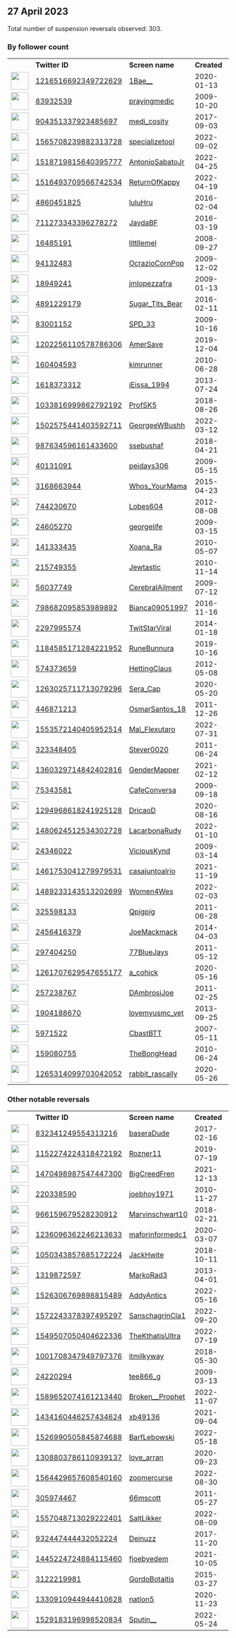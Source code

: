 
## 27 April 2023
Total number of suspension reversals observed: 303.

### By follower count
<table><tr><th></th><th align="left">Twitter ID</th><th align="left">Screen name</th>
<th align="left">Created</th><th align="left">Status</th><th align="left">Suspended</th><th align="left">Followers</th>
<tr><td><a href="https://pbs.twimg.com/profile_images/1449115687797071874/m3aSr3NE_normal.jpg"><img src="https://pbs.twimg.com/profile_images/1449115687797071874/m3aSr3NE_normal.jpg" width="40px" height="40px" align="center"/></a></td><td><a href="https://twitter.com/intent/user?user_id=1216516692349722629">1216516692349722629</a></td><td><a href="https://twitter.com/1Bae__">1Bae__</a></td><td>2020-01-13</td><td align="center"></td><td>2022-12-22</td><td>1063194</td></tr>
<tr><td><a href="https://pbs.twimg.com/profile_images/1214676867464089602/dUiFJLPY_normal.png"><img src="https://pbs.twimg.com/profile_images/1214676867464089602/dUiFJLPY_normal.png" width="40px" height="40px" align="center"/></a></td><td><a href="https://twitter.com/intent/user?user_id=83932539">83932539</a></td><td><a href="https://twitter.com/prayingmedic">prayingmedic</a></td><td>2009-10-20</td><td align="center"></td><td></td><td>323412</td></tr>
<tr><td><a href="https://pbs.twimg.com/profile_images/1341634130585341952/5oqdAJjx_normal.jpg"><img src="https://pbs.twimg.com/profile_images/1341634130585341952/5oqdAJjx_normal.jpg" width="40px" height="40px" align="center"/></a></td><td><a href="https://twitter.com/intent/user?user_id=904351337923485697">904351337923485697</a></td><td><a href="https://twitter.com/medi_cosity">medi_cosity</a></td><td>2017-09-03</td><td align="center"></td><td></td><td>133783</td></tr>
<tr><td><a href="https://pbs.twimg.com/profile_images/1651083835264712704/7RacJG7O_normal.jpg"><img src="https://pbs.twimg.com/profile_images/1651083835264712704/7RacJG7O_normal.jpg" width="40px" height="40px" align="center"/></a></td><td><a href="https://twitter.com/intent/user?user_id=1565708239882313728">1565708239882313728</a></td><td><a href="https://twitter.com/specializetool">specializetool</a></td><td>2022-09-02</td><td align="center"></td><td>2022-11-29</td><td>110049</td></tr>
<tr><td><a href="https://pbs.twimg.com/profile_images/1655888941914923010/UNKiq46r_normal.jpg"><img src="https://pbs.twimg.com/profile_images/1655888941914923010/UNKiq46r_normal.jpg" width="40px" height="40px" align="center"/></a></td><td><a href="https://twitter.com/intent/user?user_id=1518719815640395777">1518719815640395777</a></td><td><a href="https://twitter.com/AntonioSabatoJr">AntonioSabatoJr</a></td><td>2022-04-25</td><td align="center"></td><td>2023-04-24</td><td>107309</td></tr>
<tr><td><a href="https://pbs.twimg.com/profile_images/1516493870149865475/zSKNBlg7_normal.jpg"><img src="https://pbs.twimg.com/profile_images/1516493870149865475/zSKNBlg7_normal.jpg" width="40px" height="40px" align="center"/></a></td><td><a href="https://twitter.com/intent/user?user_id=1516493709566742534">1516493709566742534</a></td><td><a href="https://twitter.com/ReturnOfKappy">ReturnOfKappy</a></td><td>2022-04-19</td><td align="center"></td><td>2023-04-23</td><td>75420</td></tr>
<tr><td><a href="https://pbs.twimg.com/profile_images/1254498867741155328/UIRaa-Kn_normal.jpg"><img src="https://pbs.twimg.com/profile_images/1254498867741155328/UIRaa-Kn_normal.jpg" width="40px" height="40px" align="center"/></a></td><td><a href="https://twitter.com/intent/user?user_id=4860451825">4860451825</a></td><td><a href="https://twitter.com/luluHru">luluHru</a></td><td>2016-02-04</td><td align="center"></td><td></td><td>66235</td></tr>
<tr><td><a href="https://pbs.twimg.com/profile_images/1651291156662059035/kdXGSl5a_normal.jpg"><img src="https://pbs.twimg.com/profile_images/1651291156662059035/kdXGSl5a_normal.jpg" width="40px" height="40px" align="center"/></a></td><td><a href="https://twitter.com/intent/user?user_id=711273343396278272">711273343396278272</a></td><td><a href="https://twitter.com/JaydaBF">JaydaBF</a></td><td>2016-03-19</td><td align="center"></td><td></td><td>59415</td></tr>
<tr><td><a href="https://pbs.twimg.com/profile_images/1651795031626244098/4-fRfIwu_normal.jpg"><img src="https://pbs.twimg.com/profile_images/1651795031626244098/4-fRfIwu_normal.jpg" width="40px" height="40px" align="center"/></a></td><td><a href="https://twitter.com/intent/user?user_id=16485191">16485191</a></td><td><a href="https://twitter.com/littllemel">littllemel</a></td><td>2008-09-27</td><td align="center"></td><td></td><td>53956</td></tr>
<tr><td><a href="https://pbs.twimg.com/profile_images/1327473791761477632/FoJNvly1_normal.jpg"><img src="https://pbs.twimg.com/profile_images/1327473791761477632/FoJNvly1_normal.jpg" width="40px" height="40px" align="center"/></a></td><td><a href="https://twitter.com/intent/user?user_id=94132483">94132483</a></td><td><a href="https://twitter.com/OcrazioCornPop">OcrazioCornPop</a></td><td>2009-12-02</td><td align="center"></td><td></td><td>52024</td></tr>
<tr><td><a href="https://pbs.twimg.com/profile_images/1497471379880435712/XgS0TBPy_normal.jpg"><img src="https://pbs.twimg.com/profile_images/1497471379880435712/XgS0TBPy_normal.jpg" width="40px" height="40px" align="center"/></a></td><td><a href="https://twitter.com/intent/user?user_id=18949241">18949241</a></td><td><a href="https://twitter.com/jmlopezzafra">jmlopezzafra</a></td><td>2009-01-13</td><td align="center"></td><td>2023-04-10</td><td>47253</td></tr>
<tr><td><a href="https://pbs.twimg.com/profile_images/1664242826299969536/WOxrs7n__normal.jpg"><img src="https://pbs.twimg.com/profile_images/1664242826299969536/WOxrs7n__normal.jpg" width="40px" height="40px" align="center"/></a></td><td><a href="https://twitter.com/intent/user?user_id=4891229179">4891229179</a></td><td><a href="https://twitter.com/Sugar_Tits_Bear">Sugar_Tits_Bear</a></td><td>2016-02-11</td><td align="center"></td><td>2022-08-19</td><td>46325</td></tr>
<tr><td><a href="https://pbs.twimg.com/profile_images/1529199751429750784/RQpcdm5J_normal.jpg"><img src="https://pbs.twimg.com/profile_images/1529199751429750784/RQpcdm5J_normal.jpg" width="40px" height="40px" align="center"/></a></td><td><a href="https://twitter.com/intent/user?user_id=83001152">83001152</a></td><td><a href="https://twitter.com/SPD_33">SPD_33</a></td><td>2009-10-16</td><td align="center"></td><td>2022-08-25</td><td>37364</td></tr>
<tr><td><a href="https://pbs.twimg.com/profile_images/1652450746745475074/ZCAWBE4h_normal.jpg"><img src="https://pbs.twimg.com/profile_images/1652450746745475074/ZCAWBE4h_normal.jpg" width="40px" height="40px" align="center"/></a></td><td><a href="https://twitter.com/intent/user?user_id=1202256110578786306">1202256110578786306</a></td><td><a href="https://twitter.com/AmerSave">AmerSave</a></td><td>2019-12-04</td><td align="center"></td><td></td><td>32204</td></tr>
<tr><td><a href="https://pbs.twimg.com/profile_images/1322907577240428545/slH4_z6j_normal.jpg"><img src="https://pbs.twimg.com/profile_images/1322907577240428545/slH4_z6j_normal.jpg" width="40px" height="40px" align="center"/></a></td><td><a href="https://twitter.com/intent/user?user_id=160404593">160404593</a></td><td><a href="https://twitter.com/kimrunner">kimrunner</a></td><td>2010-06-28</td><td align="center"></td><td></td><td>31253</td></tr>
<tr><td><a href="https://pbs.twimg.com/profile_images/1644160297870012416/xwDGu886_normal.jpg"><img src="https://pbs.twimg.com/profile_images/1644160297870012416/xwDGu886_normal.jpg" width="40px" height="40px" align="center"/></a></td><td><a href="https://twitter.com/intent/user?user_id=1618373312">1618373312</a></td><td><a href="https://twitter.com/iEissa_1994">iEissa_1994</a></td><td>2013-07-24</td><td align="center"></td><td></td><td>29297</td></tr>
<tr><td><a href="https://pbs.twimg.com/profile_images/1357232731931897856/DdAhjy59_normal.jpg"><img src="https://pbs.twimg.com/profile_images/1357232731931897856/DdAhjy59_normal.jpg" width="40px" height="40px" align="center"/></a></td><td><a href="https://twitter.com/intent/user?user_id=1033816999862792192">1033816999862792192</a></td><td><a href="https://twitter.com/ProfSK5">ProfSK5</a></td><td>2018-08-26</td><td align="center"></td><td>2023-04-14</td><td>28964</td></tr>
<tr><td><a href="https://pbs.twimg.com/profile_images/1569355386695651329/0DyypxjY_normal.jpg"><img src="https://pbs.twimg.com/profile_images/1569355386695651329/0DyypxjY_normal.jpg" width="40px" height="40px" align="center"/></a></td><td><a href="https://twitter.com/intent/user?user_id=1502575441403592711">1502575441403592711</a></td><td><a href="https://twitter.com/GeorgeeWBushh">GeorgeeWBushh</a></td><td>2022-03-12</td><td align="center"></td><td>2022-09-17</td><td>22452</td></tr>
<tr><td><a href="https://pbs.twimg.com/profile_images/1562873407674400768/Hie8D-rH_normal.jpg"><img src="https://pbs.twimg.com/profile_images/1562873407674400768/Hie8D-rH_normal.jpg" width="40px" height="40px" align="center"/></a></td><td><a href="https://twitter.com/intent/user?user_id=987634596161433600">987634596161433600</a></td><td><a href="https://twitter.com/ssebushaf">ssebushaf</a></td><td>2018-04-21</td><td align="center"></td><td>2022-10-14</td><td>18395</td></tr>
<tr><td><a href="https://pbs.twimg.com/profile_images/1141844193788276737/RCccKRIn_normal.jpg"><img src="https://pbs.twimg.com/profile_images/1141844193788276737/RCccKRIn_normal.jpg" width="40px" height="40px" align="center"/></a></td><td><a href="https://twitter.com/intent/user?user_id=40131091">40131091</a></td><td><a href="https://twitter.com/peidays306">peidays306</a></td><td>2009-05-15</td><td align="center"></td><td></td><td>16978</td></tr>
<tr><td><a href="https://pbs.twimg.com/profile_images/1663722290037637128/WxC4xsD2_normal.jpg"><img src="https://pbs.twimg.com/profile_images/1663722290037637128/WxC4xsD2_normal.jpg" width="40px" height="40px" align="center"/></a></td><td><a href="https://twitter.com/intent/user?user_id=3168663944">3168663944</a></td><td><a href="https://twitter.com/Whos_YourMama">Whos_YourMama</a></td><td>2015-04-23</td><td align="center"></td><td></td><td>16482</td></tr>
<tr><td><a href="https://pbs.twimg.com/profile_images/1647920416118439936/SahyfVUR_normal.jpg"><img src="https://pbs.twimg.com/profile_images/1647920416118439936/SahyfVUR_normal.jpg" width="40px" height="40px" align="center"/></a></td><td><a href="https://twitter.com/intent/user?user_id=744230670">744230670</a></td><td><a href="https://twitter.com/Lobes604">Lobes604</a></td><td>2012-08-08</td><td align="center"></td><td>2023-01-12</td><td>13491</td></tr>
<tr><td><a href="https://pbs.twimg.com/profile_images/1648058169426612224/QTM5_gEh_normal.jpg"><img src="https://pbs.twimg.com/profile_images/1648058169426612224/QTM5_gEh_normal.jpg" width="40px" height="40px" align="center"/></a></td><td><a href="https://twitter.com/intent/user?user_id=24605270">24605270</a></td><td><a href="https://twitter.com/georgelife">georgelife</a></td><td>2009-03-15</td><td align="center"></td><td>2023-04-08</td><td>13129</td></tr>
<tr><td><a href="https://pbs.twimg.com/profile_images/1654803914737303552/9wrZmJH7_normal.jpg"><img src="https://pbs.twimg.com/profile_images/1654803914737303552/9wrZmJH7_normal.jpg" width="40px" height="40px" align="center"/></a></td><td><a href="https://twitter.com/intent/user?user_id=141333435">141333435</a></td><td><a href="https://twitter.com/Xoana_Ra">Xoana_Ra</a></td><td>2010-05-07</td><td align="center"></td><td></td><td>12279</td></tr>
<tr><td><a href="https://pbs.twimg.com/profile_images/1651404548748222464/SZLVmmF3_normal.jpg"><img src="https://pbs.twimg.com/profile_images/1651404548748222464/SZLVmmF3_normal.jpg" width="40px" height="40px" align="center"/></a></td><td><a href="https://twitter.com/intent/user?user_id=215749355">215749355</a></td><td><a href="https://twitter.com/Jewtastic">Jewtastic</a></td><td>2010-11-14</td><td align="center"></td><td>2022-05-31</td><td>11754</td></tr>
<tr><td><a href="https://pbs.twimg.com/profile_images/1316553140976726017/ZGnI4Gtv_normal.jpg"><img src="https://pbs.twimg.com/profile_images/1316553140976726017/ZGnI4Gtv_normal.jpg" width="40px" height="40px" align="center"/></a></td><td><a href="https://twitter.com/intent/user?user_id=56037749">56037749</a></td><td><a href="https://twitter.com/CerebralAilment">CerebralAilment</a></td><td>2009-07-12</td><td align="center"></td><td></td><td>10890</td></tr>
<tr><td><a href="https://pbs.twimg.com/profile_images/1356554794375258113/xtzCgD9Y_normal.jpg"><img src="https://pbs.twimg.com/profile_images/1356554794375258113/xtzCgD9Y_normal.jpg" width="40px" height="40px" align="center"/></a></td><td><a href="https://twitter.com/intent/user?user_id=798682095853989892">798682095853989892</a></td><td><a href="https://twitter.com/Bianca09051997">Bianca09051997</a></td><td>2016-11-16</td><td align="center"></td><td>2022-02-14</td><td>10523</td></tr>
<tr><td><a href="https://pbs.twimg.com/profile_images/1403304459724365827/sKxmEp2N_normal.jpg"><img src="https://pbs.twimg.com/profile_images/1403304459724365827/sKxmEp2N_normal.jpg" width="40px" height="40px" align="center"/></a></td><td><a href="https://twitter.com/intent/user?user_id=2297995574">2297995574</a></td><td><a href="https://twitter.com/TwitStarViral">TwitStarViral</a></td><td>2014-01-18</td><td align="center"></td><td>2022-04-30</td><td>10362</td></tr>
<tr><td><a href="https://pbs.twimg.com/profile_images/1637118634018619392/YRrf7oyq_normal.jpg"><img src="https://pbs.twimg.com/profile_images/1637118634018619392/YRrf7oyq_normal.jpg" width="40px" height="40px" align="center"/></a></td><td><a href="https://twitter.com/intent/user?user_id=1184585171284221952">1184585171284221952</a></td><td><a href="https://twitter.com/RuneBunnura">RuneBunnura</a></td><td>2019-10-16</td><td align="center"></td><td>2023-04-17</td><td>8412</td></tr>
<tr><td><a href="https://pbs.twimg.com/profile_images/507180712135364609/O1U1B5hE_normal.jpeg"><img src="https://pbs.twimg.com/profile_images/507180712135364609/O1U1B5hE_normal.jpeg" width="40px" height="40px" align="center"/></a></td><td><a href="https://twitter.com/intent/user?user_id=574373659">574373659</a></td><td><a href="https://twitter.com/HettingClaus">HettingClaus</a></td><td>2012-05-08</td><td align="center"></td><td>2022-04-30</td><td>8358</td></tr>
<tr><td><a href="https://pbs.twimg.com/profile_images/1654702574107238402/PxncYcpV_normal.jpg"><img src="https://pbs.twimg.com/profile_images/1654702574107238402/PxncYcpV_normal.jpg" width="40px" height="40px" align="center"/></a></td><td><a href="https://twitter.com/intent/user?user_id=1263025711713079296">1263025711713079296</a></td><td><a href="https://twitter.com/Sera_Cap">Sera_Cap</a></td><td>2020-05-20</td><td align="center"></td><td></td><td>7691</td></tr>
<tr><td><a href="https://pbs.twimg.com/profile_images/1569334473220673541/BqgL89Re_normal.jpg"><img src="https://pbs.twimg.com/profile_images/1569334473220673541/BqgL89Re_normal.jpg" width="40px" height="40px" align="center"/></a></td><td><a href="https://twitter.com/intent/user?user_id=446871213">446871213</a></td><td><a href="https://twitter.com/OsmarSantos_18">OsmarSantos_18</a></td><td>2011-12-26</td><td align="center"></td><td>2022-11-26</td><td>7438</td></tr>
<tr><td><a href="https://pbs.twimg.com/profile_images/1576255351409852423/McwDSeAn_normal.jpg"><img src="https://pbs.twimg.com/profile_images/1576255351409852423/McwDSeAn_normal.jpg" width="40px" height="40px" align="center"/></a></td><td><a href="https://twitter.com/intent/user?user_id=1553572140405952514">1553572140405952514</a></td><td><a href="https://twitter.com/Mal_Flexutaro">Mal_Flexutaro</a></td><td>2022-07-31</td><td align="center"></td><td>2022-10-28</td><td>7191</td></tr>
<tr><td><a href="https://pbs.twimg.com/profile_images/2752580424/641ef4dff2d8611f8e7153514c1c0cb7_normal.jpeg"><img src="https://pbs.twimg.com/profile_images/2752580424/641ef4dff2d8611f8e7153514c1c0cb7_normal.jpeg" width="40px" height="40px" align="center"/></a></td><td><a href="https://twitter.com/intent/user?user_id=323348405">323348405</a></td><td><a href="https://twitter.com/Stever0020">Stever0020</a></td><td>2011-06-24</td><td align="center"></td><td></td><td>7048</td></tr>
<tr><td><a href="https://pbs.twimg.com/profile_images/1486839176565870592/794Fls06_normal.jpg"><img src="https://pbs.twimg.com/profile_images/1486839176565870592/794Fls06_normal.jpg" width="40px" height="40px" align="center"/></a></td><td><a href="https://twitter.com/intent/user?user_id=1360329714842402816">1360329714842402816</a></td><td><a href="https://twitter.com/GenderMapper">GenderMapper</a></td><td>2021-02-12</td><td align="center"></td><td>2022-06-01</td><td>6119</td></tr>
<tr><td><a href="https://pbs.twimg.com/profile_images/575826344984100864/QLM-Hy6Q_normal.jpeg"><img src="https://pbs.twimg.com/profile_images/575826344984100864/QLM-Hy6Q_normal.jpeg" width="40px" height="40px" align="center"/></a></td><td><a href="https://twitter.com/intent/user?user_id=75343581">75343581</a></td><td><a href="https://twitter.com/CafeConversa">CafeConversa</a></td><td>2009-09-18</td><td align="center"></td><td>2022-08-23</td><td>6020</td></tr>
<tr><td><a href="https://pbs.twimg.com/profile_images/1517626104881762305/PZhrO7ja_normal.jpg"><img src="https://pbs.twimg.com/profile_images/1517626104881762305/PZhrO7ja_normal.jpg" width="40px" height="40px" align="center"/></a></td><td><a href="https://twitter.com/intent/user?user_id=1294968618241925128">1294968618241925128</a></td><td><a href="https://twitter.com/DricaoD">DricaoD</a></td><td>2020-08-16</td><td align="center"></td><td>2022-09-09</td><td>5633</td></tr>
<tr><td><a href="https://pbs.twimg.com/profile_images/1609592378985267202/p2jbLqNo_normal.jpg"><img src="https://pbs.twimg.com/profile_images/1609592378985267202/p2jbLqNo_normal.jpg" width="40px" height="40px" align="center"/></a></td><td><a href="https://twitter.com/intent/user?user_id=1480624512534302728">1480624512534302728</a></td><td><a href="https://twitter.com/LacarbonaRudy">LacarbonaRudy</a></td><td>2022-01-10</td><td align="center"></td><td>2023-01-03</td><td>5438</td></tr>
<tr><td><a href="https://pbs.twimg.com/profile_images/1012465325168680962/gyNz1oIW_normal.jpg"><img src="https://pbs.twimg.com/profile_images/1012465325168680962/gyNz1oIW_normal.jpg" width="40px" height="40px" align="center"/></a></td><td><a href="https://twitter.com/intent/user?user_id=24346022">24346022</a></td><td><a href="https://twitter.com/ViciousKynd">ViciousKynd</a></td><td>2009-03-14</td><td align="center"></td><td></td><td>5207</td></tr>
<tr><td><a href="https://pbs.twimg.com/profile_images/1464269689744412680/mLYwWIX-_normal.jpg"><img src="https://pbs.twimg.com/profile_images/1464269689744412680/mLYwWIX-_normal.jpg" width="40px" height="40px" align="center"/></a></td><td><a href="https://twitter.com/intent/user?user_id=1461753041279979531">1461753041279979531</a></td><td><a href="https://twitter.com/casajuntoalrio">casajuntoalrio</a></td><td>2021-11-19</td><td align="center">🔒</td><td>2022-07-15</td><td>5000</td></tr>
<tr><td><a href="https://pbs.twimg.com/profile_images/1489315073055199233/O-Sws7Go_normal.jpg"><img src="https://pbs.twimg.com/profile_images/1489315073055199233/O-Sws7Go_normal.jpg" width="40px" height="40px" align="center"/></a></td><td><a href="https://twitter.com/intent/user?user_id=1489233143513202699">1489233143513202699</a></td><td><a href="https://twitter.com/Women4Wes">Women4Wes</a></td><td>2022-02-03</td><td align="center"></td><td>2022-11-03</td><td>4651</td></tr>
<tr><td><a href="https://pbs.twimg.com/profile_images/1642497599784759297/vaaAHjQl_normal.jpg"><img src="https://pbs.twimg.com/profile_images/1642497599784759297/vaaAHjQl_normal.jpg" width="40px" height="40px" align="center"/></a></td><td><a href="https://twitter.com/intent/user?user_id=325598133">325598133</a></td><td><a href="https://twitter.com/Qpigpig">Qpigpig</a></td><td>2011-06-28</td><td align="center"></td><td></td><td>4566</td></tr>
<tr><td><a href="https://pbs.twimg.com/profile_images/451534883236503552/7CbcUX4M_normal.jpeg"><img src="https://pbs.twimg.com/profile_images/451534883236503552/7CbcUX4M_normal.jpeg" width="40px" height="40px" align="center"/></a></td><td><a href="https://twitter.com/intent/user?user_id=2456416379">2456416379</a></td><td><a href="https://twitter.com/JoeMackmack">JoeMackmack</a></td><td>2014-04-03</td><td align="center"></td><td>2022-11-08</td><td>4180</td></tr>
<tr><td><a href="https://pbs.twimg.com/profile_images/1440277082626408465/7aV7aLq-_normal.jpg"><img src="https://pbs.twimg.com/profile_images/1440277082626408465/7aV7aLq-_normal.jpg" width="40px" height="40px" align="center"/></a></td><td><a href="https://twitter.com/intent/user?user_id=297404250">297404250</a></td><td><a href="https://twitter.com/77BlueJays">77BlueJays</a></td><td>2011-05-12</td><td align="center"></td><td>2022-02-13</td><td>4085</td></tr>
<tr><td><a href="https://pbs.twimg.com/profile_images/1261707970083241984/vrdmhds2_normal.jpg"><img src="https://pbs.twimg.com/profile_images/1261707970083241984/vrdmhds2_normal.jpg" width="40px" height="40px" align="center"/></a></td><td><a href="https://twitter.com/intent/user?user_id=1261707629547655177">1261707629547655177</a></td><td><a href="https://twitter.com/a_cohick">a_cohick</a></td><td>2020-05-16</td><td align="center"></td><td>2022-05-06</td><td>4055</td></tr>
<tr><td><a href="https://pbs.twimg.com/profile_images/1651248986949574656/_CQz3LBU_normal.jpg"><img src="https://pbs.twimg.com/profile_images/1651248986949574656/_CQz3LBU_normal.jpg" width="40px" height="40px" align="center"/></a></td><td><a href="https://twitter.com/intent/user?user_id=257238767">257238767</a></td><td><a href="https://twitter.com/DAmbrosiJoe">DAmbrosiJoe</a></td><td>2011-02-25</td><td align="center"></td><td></td><td>3948</td></tr>
<tr><td><a href="https://pbs.twimg.com/profile_images/1329590198540382209/OiPUiexa_normal.jpg"><img src="https://pbs.twimg.com/profile_images/1329590198540382209/OiPUiexa_normal.jpg" width="40px" height="40px" align="center"/></a></td><td><a href="https://twitter.com/intent/user?user_id=1904188670">1904188670</a></td><td><a href="https://twitter.com/lovemyusmc_vet">lovemyusmc_vet</a></td><td>2013-09-25</td><td align="center"></td><td></td><td>3860</td></tr>
<tr><td><a href="https://pbs.twimg.com/profile_images/1662183192860737547/XtTZThZB_normal.jpg"><img src="https://pbs.twimg.com/profile_images/1662183192860737547/XtTZThZB_normal.jpg" width="40px" height="40px" align="center"/></a></td><td><a href="https://twitter.com/intent/user?user_id=5971522">5971522</a></td><td><a href="https://twitter.com/CbastBTT">CbastBTT</a></td><td>2007-05-11</td><td align="center"></td><td>2023-04-10</td><td>3786</td></tr>
<tr><td><a href="https://pbs.twimg.com/profile_images/1324334317078601728/Fw0A6ImN_normal.jpg"><img src="https://pbs.twimg.com/profile_images/1324334317078601728/Fw0A6ImN_normal.jpg" width="40px" height="40px" align="center"/></a></td><td><a href="https://twitter.com/intent/user?user_id=159080755">159080755</a></td><td><a href="https://twitter.com/TheBongHead">TheBongHead</a></td><td>2010-06-24</td><td align="center"></td><td></td><td>3768</td></tr>
<tr><td><a href="https://pbs.twimg.com/profile_images/1461490979735756800/ZY3LZlST_normal.jpg"><img src="https://pbs.twimg.com/profile_images/1461490979735756800/ZY3LZlST_normal.jpg" width="40px" height="40px" align="center"/></a></td><td><a href="https://twitter.com/intent/user?user_id=1265314099703042052">1265314099703042052</a></td><td><a href="https://twitter.com/rabbit_rascally">rabbit_rascally</a></td><td>2020-05-26</td><td align="center"></td><td>2022-03-11</td><td>3751</td></tr>
</table>

### Other notable reversals
<table><tr><th></th><th align="left">Twitter ID</th><th align="left">Screen name</th>
<th align="left">Created</th><th align="left">Status</th><th align="left">Suspended</th><th align="left">Followers</th>
<tr><td><a href="https://pbs.twimg.com/profile_images/1654410040327979008/8L-uNV35_normal.jpg"><img src="https://pbs.twimg.com/profile_images/1654410040327979008/8L-uNV35_normal.jpg" width="40px" height="40px" align="center"/></a></td><td><a href="https://twitter.com/intent/user?user_id=832341249554313216">832341249554313216</a></td><td><a href="https://twitter.com/baseraDude">baseraDude</a></td><td>2017-02-16</td><td align="center">🚫</td><td>2023-04-06</td><td>1038</td></tr>
<tr><td><a href="https://pbs.twimg.com/profile_images/1246295166194987008/RXtr-RpZ_normal.jpg"><img src="https://pbs.twimg.com/profile_images/1246295166194987008/RXtr-RpZ_normal.jpg" width="40px" height="40px" align="center"/></a></td><td><a href="https://twitter.com/intent/user?user_id=1152274224318472192">1152274224318472192</a></td><td><a href="https://twitter.com/Rozner11">Rozner11</a></td><td>2019-07-19</td><td align="center"></td><td>2022-12-15</td><td>985</td></tr>
<tr><td><a href="https://pbs.twimg.com/profile_images/1499614247172595712/3Wxo39Lt_normal.jpg"><img src="https://pbs.twimg.com/profile_images/1499614247172595712/3Wxo39Lt_normal.jpg" width="40px" height="40px" align="center"/></a></td><td><a href="https://twitter.com/intent/user?user_id=1470498987547447300">1470498987547447300</a></td><td><a href="https://twitter.com/BigCreedFren">BigCreedFren</a></td><td>2021-12-13</td><td align="center"></td><td>2022-10-30</td><td>148</td></tr>
<tr><td><a href="https://pbs.twimg.com/profile_images/1263765507/6b71ef2d-734d-472c-882f-012b7c92eeb3_normal.png"><img src="https://pbs.twimg.com/profile_images/1263765507/6b71ef2d-734d-472c-882f-012b7c92eeb3_normal.png" width="40px" height="40px" align="center"/></a></td><td><a href="https://twitter.com/intent/user?user_id=220338590">220338590</a></td><td><a href="https://twitter.com/joebhoy1971">joebhoy1971</a></td><td>2010-11-27</td><td align="center"></td><td>2023-01-07</td><td>1104</td></tr>
<tr><td><a href="https://pbs.twimg.com/profile_images/1567526086162120712/x_SE1nNG_normal.jpg"><img src="https://pbs.twimg.com/profile_images/1567526086162120712/x_SE1nNG_normal.jpg" width="40px" height="40px" align="center"/></a></td><td><a href="https://twitter.com/intent/user?user_id=966159679528230912">966159679528230912</a></td><td><a href="https://twitter.com/Marvinschwart10">Marvinschwart10</a></td><td>2018-02-21</td><td align="center"></td><td>2022-12-01</td><td>2995</td></tr>
<tr><td><a href="https://pbs.twimg.com/profile_images/1485653988305473541/hZQLMzrW_normal.jpg"><img src="https://pbs.twimg.com/profile_images/1485653988305473541/hZQLMzrW_normal.jpg" width="40px" height="40px" align="center"/></a></td><td><a href="https://twitter.com/intent/user?user_id=1236096362246213633">1236096362246213633</a></td><td><a href="https://twitter.com/maforinformedc1">maforinformedc1</a></td><td>2020-03-07</td><td align="center"></td><td>2023-04-23</td><td>594</td></tr>
<tr><td><a href="https://pbs.twimg.com/profile_images/1481006862879367170/TSEdDmx0_normal.jpg"><img src="https://pbs.twimg.com/profile_images/1481006862879367170/TSEdDmx0_normal.jpg" width="40px" height="40px" align="center"/></a></td><td><a href="https://twitter.com/intent/user?user_id=1050343857685172224">1050343857685172224</a></td><td><a href="https://twitter.com/JackHwite">JackHwite</a></td><td>2018-10-11</td><td align="center"></td><td>2022-11-06</td><td>1094</td></tr>
<tr><td><a href="https://pbs.twimg.com/profile_images/1496737809519968258/62ujeqRR_normal.jpg"><img src="https://pbs.twimg.com/profile_images/1496737809519968258/62ujeqRR_normal.jpg" width="40px" height="40px" align="center"/></a></td><td><a href="https://twitter.com/intent/user?user_id=1319872597">1319872597</a></td><td><a href="https://twitter.com/MarkoRad3">MarkoRad3</a></td><td>2013-04-01</td><td align="center"></td><td>2022-12-15</td><td>184</td></tr>
<tr><td><a href="https://pbs.twimg.com/profile_images/1585995680895598593/fvXEo0VX_normal.jpg"><img src="https://pbs.twimg.com/profile_images/1585995680895598593/fvXEo0VX_normal.jpg" width="40px" height="40px" align="center"/></a></td><td><a href="https://twitter.com/intent/user?user_id=1526306769898815489">1526306769898815489</a></td><td><a href="https://twitter.com/AddyAntics">AddyAntics</a></td><td>2022-05-16</td><td align="center"></td><td>2022-11-26</td><td>2311</td></tr>
<tr><td><a href="https://pbs.twimg.com/profile_images/1572243569179594754/oS4HxfPk_normal.jpg"><img src="https://pbs.twimg.com/profile_images/1572243569179594754/oS4HxfPk_normal.jpg" width="40px" height="40px" align="center"/></a></td><td><a href="https://twitter.com/intent/user?user_id=1572243378397495297">1572243378397495297</a></td><td><a href="https://twitter.com/SanschagrinCla1">SanschagrinCla1</a></td><td>2022-09-20</td><td align="center"></td><td>2023-04-17</td><td>309</td></tr>
<tr><td><a href="https://pbs.twimg.com/profile_images/1587245766795476992/EdeRU2uj_normal.jpg"><img src="https://pbs.twimg.com/profile_images/1587245766795476992/EdeRU2uj_normal.jpg" width="40px" height="40px" align="center"/></a></td><td><a href="https://twitter.com/intent/user?user_id=1549507050404622336">1549507050404622336</a></td><td><a href="https://twitter.com/TheKthatisUltra">TheKthatisUltra</a></td><td>2022-07-19</td><td align="center"></td><td>2022-11-06</td><td>243</td></tr>
<tr><td><a href="https://pbs.twimg.com/profile_images/1349010975278690307/XczPZU6j_normal.jpg"><img src="https://pbs.twimg.com/profile_images/1349010975278690307/XczPZU6j_normal.jpg" width="40px" height="40px" align="center"/></a></td><td><a href="https://twitter.com/intent/user?user_id=1001708347949797376">1001708347949797376</a></td><td><a href="https://twitter.com/itmilkyway">itmilkyway</a></td><td>2018-05-30</td><td align="center"></td><td>2022-12-18</td><td>286</td></tr>
<tr><td><a href="https://pbs.twimg.com/profile_images/1520792767437410304/bo-0gh27_normal.jpg"><img src="https://pbs.twimg.com/profile_images/1520792767437410304/bo-0gh27_normal.jpg" width="40px" height="40px" align="center"/></a></td><td><a href="https://twitter.com/intent/user?user_id=24220294">24220294</a></td><td><a href="https://twitter.com/tee866_g">tee866_g</a></td><td>2009-03-13</td><td align="center"></td><td>2022-12-08</td><td>819</td></tr>
<tr><td><a href="https://pbs.twimg.com/profile_images/1592331539072929792/e9qeEhB6_normal.jpg"><img src="https://pbs.twimg.com/profile_images/1592331539072929792/e9qeEhB6_normal.jpg" width="40px" height="40px" align="center"/></a></td><td><a href="https://twitter.com/intent/user?user_id=1589652074161213440">1589652074161213440</a></td><td><a href="https://twitter.com/Broken__Prophet">Broken__Prophet</a></td><td>2022-11-07</td><td align="center"></td><td>2023-01-03</td><td>72</td></tr>
<tr><td><a href="https://pbs.twimg.com/profile_images/1434160916006936576/KBU4s51Z_normal.jpg"><img src="https://pbs.twimg.com/profile_images/1434160916006936576/KBU4s51Z_normal.jpg" width="40px" height="40px" align="center"/></a></td><td><a href="https://twitter.com/intent/user?user_id=1434160446257434624">1434160446257434624</a></td><td><a href="https://twitter.com/xb49136">xb49136</a></td><td>2021-09-04</td><td align="center"></td><td>2022-12-06</td><td>14</td></tr>
<tr><td><a href="https://pbs.twimg.com/profile_images/1654261027452723200/kFD16rUo_normal.jpg"><img src="https://pbs.twimg.com/profile_images/1654261027452723200/kFD16rUo_normal.jpg" width="40px" height="40px" align="center"/></a></td><td><a href="https://twitter.com/intent/user?user_id=1526990505845874688">1526990505845874688</a></td><td><a href="https://twitter.com/BarfLebowski">BarfLebowski</a></td><td>2022-05-18</td><td align="center"></td><td>2022-11-03</td><td>713</td></tr>
<tr><td><a href="https://pbs.twimg.com/profile_images/1308804030362124293/SC-o0t9w_normal.jpg"><img src="https://pbs.twimg.com/profile_images/1308804030362124293/SC-o0t9w_normal.jpg" width="40px" height="40px" align="center"/></a></td><td><a href="https://twitter.com/intent/user?user_id=1308803786110939137">1308803786110939137</a></td><td><a href="https://twitter.com/love_arran">love_arran</a></td><td>2020-09-23</td><td align="center"></td><td>2022-12-08</td><td>152</td></tr>
<tr><td><a href="https://pbs.twimg.com/profile_images/1564429777263550466/IWhyB3kr_normal.jpg"><img src="https://pbs.twimg.com/profile_images/1564429777263550466/IWhyB3kr_normal.jpg" width="40px" height="40px" align="center"/></a></td><td><a href="https://twitter.com/intent/user?user_id=1564429657608540160">1564429657608540160</a></td><td><a href="https://twitter.com/zoomercurse">zoomercurse</a></td><td>2022-08-30</td><td align="center"></td><td>2022-10-30</td><td>151</td></tr>
<tr><td><a href="https://pbs.twimg.com/profile_images/1651038005774237696/CZXFzybq_normal.jpg"><img src="https://pbs.twimg.com/profile_images/1651038005774237696/CZXFzybq_normal.jpg" width="40px" height="40px" align="center"/></a></td><td><a href="https://twitter.com/intent/user?user_id=305974467">305974467</a></td><td><a href="https://twitter.com/66mscott">66mscott</a></td><td>2011-05-27</td><td align="center"></td><td>2023-03-24</td><td>988</td></tr>
<tr><td><a href="https://pbs.twimg.com/profile_images/1557069104338591746/Uy9Rn-0t_normal.jpg"><img src="https://pbs.twimg.com/profile_images/1557069104338591746/Uy9Rn-0t_normal.jpg" width="40px" height="40px" align="center"/></a></td><td><a href="https://twitter.com/intent/user?user_id=1557048713029222401">1557048713029222401</a></td><td><a href="https://twitter.com/SaltLikker">SaltLikker</a></td><td>2022-08-09</td><td align="center"></td><td>2023-04-17</td><td>80</td></tr>
<tr><td><a href="https://pbs.twimg.com/profile_images/1596861983520956416/6EqLSMnX_normal.jpg"><img src="https://pbs.twimg.com/profile_images/1596861983520956416/6EqLSMnX_normal.jpg" width="40px" height="40px" align="center"/></a></td><td><a href="https://twitter.com/intent/user?user_id=932447444432052224">932447444432052224</a></td><td><a href="https://twitter.com/Deinuzz">Deinuzz</a></td><td>2017-11-20</td><td align="center">🚫</td><td>2023-01-04</td><td>449</td></tr>
<tr><td><a href="https://pbs.twimg.com/profile_images/1560846663186403329/SwH8yJwY_normal.jpg"><img src="https://pbs.twimg.com/profile_images/1560846663186403329/SwH8yJwY_normal.jpg" width="40px" height="40px" align="center"/></a></td><td><a href="https://twitter.com/intent/user?user_id=1445224724884115460">1445224724884115460</a></td><td><a href="https://twitter.com/fjoebyedem">fjoebyedem</a></td><td>2021-10-05</td><td align="center"></td><td>2022-09-12</td><td>1518</td></tr>
<tr><td><a href="https://pbs.twimg.com/profile_images/1067100606588829697/KQKE1Q-U_normal.jpg"><img src="https://pbs.twimg.com/profile_images/1067100606588829697/KQKE1Q-U_normal.jpg" width="40px" height="40px" align="center"/></a></td><td><a href="https://twitter.com/intent/user?user_id=3122219981">3122219981</a></td><td><a href="https://twitter.com/GordoBotaitis">GordoBotaitis</a></td><td>2015-03-27</td><td align="center"></td><td>2022-11-21</td><td>372</td></tr>
<tr><td><a href="https://pbs.twimg.com/profile_images/1556698474158211076/mjrJ7YuU_normal.jpg"><img src="https://pbs.twimg.com/profile_images/1556698474158211076/mjrJ7YuU_normal.jpg" width="40px" height="40px" align="center"/></a></td><td><a href="https://twitter.com/intent/user?user_id=1330910944944410628">1330910944944410628</a></td><td><a href="https://twitter.com/natlon5">natlon5</a></td><td>2020-11-23</td><td align="center"></td><td>2022-12-13</td><td>1357</td></tr>
<tr><td><a href="https://pbs.twimg.com/profile_images/1652718919499632641/oWSADkrI_normal.jpg"><img src="https://pbs.twimg.com/profile_images/1652718919499632641/oWSADkrI_normal.jpg" width="40px" height="40px" align="center"/></a></td><td><a href="https://twitter.com/intent/user?user_id=1529183196998520834">1529183196998520834</a></td><td><a href="https://twitter.com/Sputin__">Sputin__</a></td><td>2022-05-24</td><td align="center"></td><td>2022-11-25</td><td>75</td></tr>
</table>
